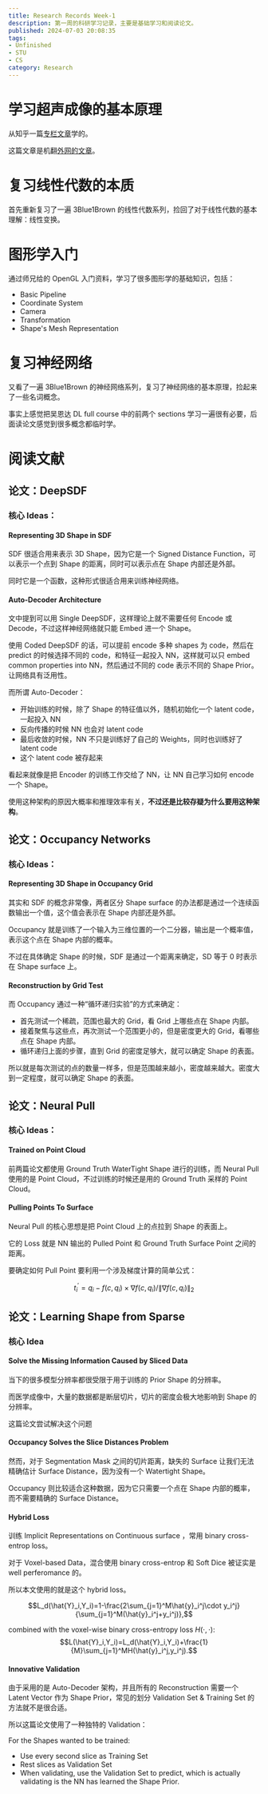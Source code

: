```yaml
---
title: Research Records Week-1
description: 第一周的科研学习记录，主要是基础学习和阅读论文。
published: 2024-07-03 20:08:35
tags:
- Unfinished
- STU
- CS
category: Research
---
```


# 学习超声成像的基本原理

从知乎一篇[专栏文章](https://www.zhihu.com/search?type=content&q=%E8%B6%85%E5%A3%B0%E6%88%90%E5%83%8F%E5%8E%9F%E7%90%86)学的。

这篇文章是机翻[外网的文章](https://www.howequipmentworks.com/ultrasound_basics/)。

# 复习线性代数的本质

首先重新复习了一遍 3Blue1Brown 的线性代数系列，捡回了对于线性代数的基本理解：线性变换。

# 图形学入门

通过师兄给的 OpenGL 入门资料，学习了很多图形学的基础知识，包括：
- Basic Pipeline
- Coordinate System
- Camera
- Transformation
- Shape's Mesh Representation

# 复习神经网络

又看了一遍 3Blue1Brown 的神经网络系列，复习了神经网络的基本原理，捡起来了一些名词概念。

事实上感觉把吴恩达 DL full course 中的前两个 sections 学习一遍很有必要，后面读论文感觉到很多概念都临时学。

# 阅读文献

## 论文：DeepSDF

### 核心 Ideas：

####  Representing 3D Shape in SDF 
SDF 很适合用来表示 3D Shape，因为它是一个 Signed Distance Function，可以表示一个点到 Shape 的距离，同时可以表示点在 Shape 内部还是外部。

同时它是一个函数，这种形式很适合用来训练神经网络。

#### Auto-Decoder Architecture
文中提到可以用 Single DeepSDF，这样理论上就不需要任何 Encode 或 Decode，不过这样神经网络就只能 Embed 进一个 Shape。

使用 Coded DeepSDF 的话，可以提前 encode 多种 shapes 为 code，然后在 predict 的时候选择不同的 code，和特征一起投入 NN，这样就可以只 embed common properties into NN，然后通过不同的 code 表示不同的 Shape Prior。让网络具有泛用性。

而所谓 Auto-Decoder：

- 开始训练的时候，除了 Shape 的特征值以外，随机初始化一个 latent code，一起投入 NN
- 反向传播的时候 NN 也会对 latent code
- 最后收敛的时候，NN 不只是训练好了自己的 Weights，同时也训练好了 latent code
- 这个 latent code 被存起来
 
看起来就像是把 Encoder 的训练工作交给了 NN，让 NN 自己学习如何 encode 一个 Shape。

使用这种架构的原因大概率和推理效率有关，**不过还是比较存疑为什么要用这种架构**。

## 论文：Occupancy Networks

### 核心 Ideas：

#### Representing 3D Shape in Occupancy Grid

其实和 SDF 的概念非常像，两者区分 Shape surface 的办法都是通过一个连续函数输出一个值，这个值会表示在 Shape 内部还是外部。

Occupancy 就是训练了一个输入为三维位置的一个二分器，输出是一个概率值，表示这个点在 Shape 内部的概率。

不过在具体确定 Shape 的时候，SDF 是通过一个距离来确定，SD 等于 0 时表示在 Shape surface 上。

#### Reconstruction by Grid Test

而 Occupancy 通过一种“循环递归实验”的方式来确定：
- 首先测试一个稀疏，范围也最大的 Grid，看 Grid 上哪些点在 Shape 内部。
- 接着聚焦与这些点，再次测试一个范围更小的，但是密度更大的 Grid，看哪些点在 Shape 内部。
- 循环递归上面的步骤，直到 Grid 的密度足够大，就可以确定 Shape 的表面。

所以就是每次测试的点的数量一样多，但是范围越来越小，密度越来越大。密度大到一定程度，就可以确定 Shape 的表面。


## 论文：Neural Pull

### 核心 Ideas：

#### Trained on Point Cloud

前两篇论文都使用 Ground Truth WaterTight Shape 进行的训练，而 Neural Pull 使用的是 Point Cloud，不过训练的时候还是用的 Ground Truth 采样的 Point Cloud。

#### Pulling Points To Surface

Neural Pull 的核心思想是把 Point Cloud 上的点拉到 Shape 的表面上。

它的 Loss 就是 NN 输出的 Pulled Point 和 Ground Truth Surface Point 之间的距离。

要确定如何 Pull Point 要利用一个涉及梯度计算的简单公式：

$$t_i^{\prime}=q_i-f(c,q_i)\times\nabla f(c,q_i)/\|\nabla f(c,q_i)\|_2$$


## 论文：Learning Shape from Sparse

### 核心 Idea

#### Solve the Missing Information Caused by Sliced Data

当下的很多模型分辨率都很受限于用于训练的 Prior Shape 的分辨率。

而医学成像中，大量的数据都是断层切片，切片的密度会极大地影响到 Shape 的分辨率。

这篇论文尝试解决这个问题


#### Occupancy Solves the Slice Distances Problem

然而，对于 Segmentation Mask 之间的切片距离，缺失的 Surface 让我们无法精确估计 Surface Distance，因为没有一个 Watertight Shape。

 Occupancy 则比较适合这种数据，因为它只需要一个点在 Shape 内部的概率，而不需要精确的 Surface Distance。

#### Hybrid Loss

训练 Implicit Representations on Continuous surface ，常用 binary cross-entrop loss。

对于 Voxel-based Data，混合使用 binary cross-entrop 和 Soft Dice 被证实是 well perferomance 的。

所以本文使用的就是这个 hybrid loss。

$$L_d(\hat{Y}_i,Y_i)=1-\frac{2\sum_{j=1}^M\hat{y}_i^j\cdot y_i^j}{\sum_{j=1}^M(\hat{y}_i^j+y_i^j)},$$

combined with the voxel-wise binary cross-entropy loss $H(\cdot,\cdot):$
$$L(\hat{Y}_i,Y_i)=L_d(\hat{Y}_i,Y_i)+\frac{1}{M}\sum_{j=1}^MH(\hat{y}_i^j,y_i^j).$$

#### Innovative Validation

由于采用的是 Auto-Decoder 架构，并且所有的 Reconstruction 需要一个 Latent Vector 作为 Shape Prior，常见的划分 Validation Set & Training Set 的方法就不是很合适。

所以这篇论文使用了一种独特的 Validation：

For the Shapes wanted to be trained:
- Use every second slice as Training Set
- Rest slices as Validation Set
- When validating, use the Validation Set to predict, which is actually validating is the NN has learned the Shape Prior.



